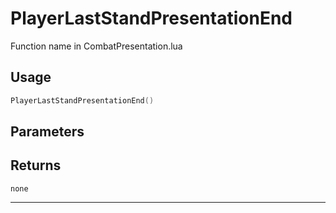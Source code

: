 # PlayerLastStandPresentationEnd
Function name in CombatPresentation.lua
## Usage
```lua
PlayerLastStandPresentationEnd()
```
## Parameters

## Returns
`none`

---